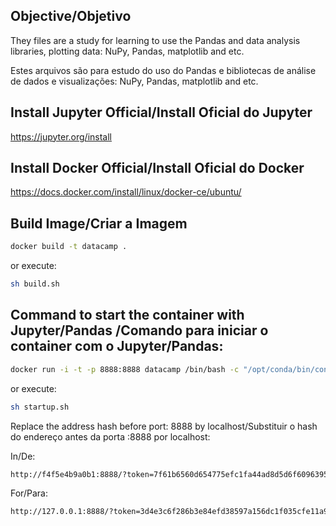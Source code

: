 ## Objective/Objetivo

They files are a study for learning to use the Pandas and data analysis libraries,
plotting data: NuPy, Pandas, matplotlib and etc.

Estes arquivos são para estudo do uso do Pandas e bibliotecas de análise de dados e visualizações:
NuPy, Pandas, matplotlib and etc.

## Install Jupyter Official/Install Oficial do Jupyter

<https://jupyter.org/install>

## Install Docker Official/Install Oficial do Docker

<https://docs.docker.com/install/linux/docker-ce/ubuntu/>

## Build Image/Criar a Imagem

```bash
docker build -t datacamp .
```

or execute:

```bash
sh build.sh
```

## Command to start the container with Jupyter/Pandas /Comando para iniciar o container com o Jupyter/Pandas:

```bash
docker run -i -t -p 8888:8888 datacamp /bin/bash -c "/opt/conda/bin/conda install jupyter pandas -y && /opt/conda/bin/jupyter notebook --notebook-dir=/opt/notebooks/ --ip='0.0.0.0' --port=8888 --no-browser --allow-root -v $PWD/notebooks/:/opt/notebooks/"
```

or execute:

```bash
sh startup.sh
```

Replace the address hash before port: 8888 by localhost/Substituir o hash do endereço antes da porta :8888 por localhost:

In/De:

```bash
http://f4f5e4b9a0b1:8888/?token=7f61b6560d654775efc1fa44ad8d5d6f6096395c08ca56e1&token=7f61b6560d654775efc1fa44ad8d5d6f6096395c08ca56e1
```

For/Para:
```bash
http://127.0.0.1:8888/?token=3d4e3c6f286b3e84efd38597a156dc1f035cfe11a9dc13f7
```
